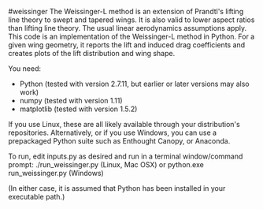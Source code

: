#weissinger
The Weissinger-L method is an extension of Prandtl's lifting line theory to swept and tapered wings. It is also valid to lower aspect ratios than lifting line theory. The usual linear aerodynamics assumptions apply. This code is an implementation of the Weissinger-L method in Python. For a given wing geometry, it reports the lift and induced drag coefficients and creates plots of the lift distribution and wing shape.

You need:
* Python (tested with version 2.7.11, but earlier or later versions may also work)
* numpy (tested with version 1.11)
* matplotlib (tested with version 1.5.2)

If you use Linux, these are all likely available through your distribution's repositories. Alternatively, or if you use Windows, you can use a prepackaged Python suite such as Enthought Canopy, or Anaconda.

To run, edit inputs.py as desired and run in a terminal window/command prompt:
./run_weissinger.py (Linux, Mac OSX)
                 or
python.exe run_weissinger.py (Windows)

(In either case, it is assumed that Python has been installed in your executable path.)
